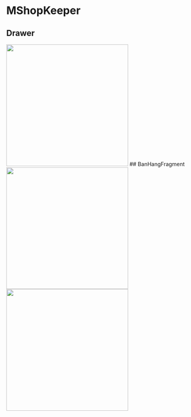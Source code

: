 # MShopKeeper
## Drawer
<img src="https://user-images.githubusercontent.com/58598679/155946545-d8fdea7e-8f8f-4992-92ec-af6c0006725f.png" width="320"/>
## BanHangFragment
<img src="https://user-images.githubusercontent.com/58598679/155947296-58d00fd9-4cbf-4c8c-8d18-5a94965302fc.png" width="320"/> <img src="https://user-images.githubusercontent.com/58598679/155947266-641ed6cb-d868-4853-adf1-6e02d71fc2d3.png" width="320"/>
